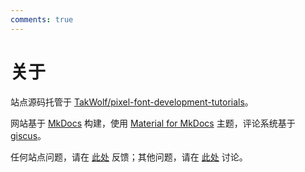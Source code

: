 ```yaml
---
comments: true
---
```


# 关于

站点源码托管于 [TakWolf/pixel-font-development-tutorials](https://github.com/TakWolf/pixel-font-development-tutorials)。

网站基于 [MkDocs](https://github.com/mkdocs/mkdocs) 构建，使用 [Material for MkDocs](https://github.com/squidfunk/mkdocs-material) 主题，评论系统基于 [giscus](https://github.com/giscus/giscus)。

任何站点问题，请在 [此处](https://github.com/TakWolf/pixel-font-development-tutorials/issues) 反馈；其他问题，请在 [此处](https://github.com/TakWolf/pixel-font-development-tutorials/discussions) 讨论。
